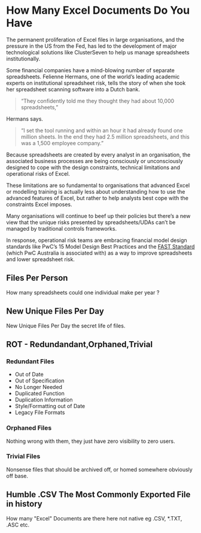 
# How Many Excel Documents Do You Have

The permanent proliferation of Excel files in large organisations, and the pressure in the US from the Fed, has led to the development of major technological solutions like ClusterSeven to help us manage spreadsheets institutionally.

Some financial companies have a mind-blowing number of separate spreadsheets. Felienne Hermans, one of the world’s leading academic experts on institutional spreadsheet risk, tells the story of when she took her spreadsheet scanning software into a Dutch bank.

>“They confidently told me they thought they had about 10,000 spreadsheets,”

Hermans says.

> “I set the tool running and within an hour it had already found one million sheets. In the end they had 2.5 million spreadsheets, and this was a 1,500 employee company.”

Because spreadsheets are created by every analyst in an organisation, the associated business processes are being consciously or unconsciously designed to cope with the design constraints, technical limitations and operational risks of Excel.

These limitations are so fundamental to organisations that advanced Excel or modelling training is actually less about understanding how to use the advanced features of Excel, but rather to help analysts best cope with the constraints Excel imposes.

Many organisations will continue to beef up their policies but there’s a new view that the unique risks presented by spreadsheets/UDAs can’t be managed by traditional controls frameworks.

In response, operational risk teams are embracing financial model design standards like PwC’s 15 Model Design Best Practices and the [FAST Standard](http://www.fast-standard.org/) (which PwC Australia is associated with) as a way to improve spreadsheets and lower spreadsheet risk.

## Files Per Person

How many spreadsheets could one individual make per year ?

## New Unique Files Per Day

New Unique Files Per Day the secret life of files.

## ROT - Redundandant,Orphaned,Trivial

### Redundant Files

* Out of Date
* Out of Specification
* No Longer Needed
* Duplicated Function
* Duplication Information
* Style/Formatting out of Date
* Legacy File Formats

### Orphaned Files

Nothing wrong with them, they just have zero visibility to zero users.

### Trivial Files

Nonsense files that should be archived off, or homed somewhere obviously off base.

## Humble .CSV The Most Commonly Exported File in history

How many "Excel" Documents are there here not native eg .CSV, *.TXT, .ASC etc.
